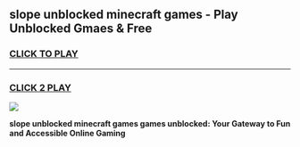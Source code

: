 
## slope unblocked minecraft games - Play Unblocked Gmaes & Free
<h3>
<a href="https://news.freeplayer.one?title=slope_unblocked_minecraft_games&ref=23F">CLICK TO PLAY</a></h3>
<hr>

<h3>
<a href="https://news.freeplayer.one?title=slope_unblocked_minecraft_games&ref=23F">CLICK 2 PLAY</a>
  
</h3>

<a href="https://news.freeplayer.one?title=slope_unblocked_minecraft_games&ref=23F/"><img src="https://clearcache.store/games.png"></a>


**slope unblocked minecraft games games unblocked: Your Gateway to Fun and Accessible Online Gaming**
